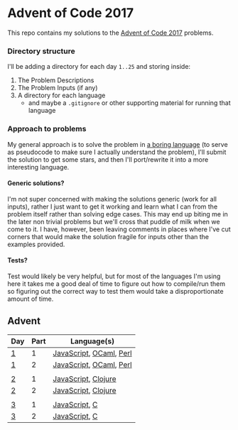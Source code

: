 # Advent of Code 2017

This repo contains my solutions to the [Advent of Code 2017](https://adventofcode.com/2017) problems.

### Directory structure

I'll be adding a directory for each day `1..25` and storing inside:

1. The Problem Descriptions
2. The Problem Inputs (if any)
3. A directory for each language
    * and maybe a `.gitignore` or other supporting material for running that language

### Approach to problems
My general approach is to solve the problem in [a boring language](https://developer.mozilla.org/bm/docs/Web/JavaScript) (to serve as pseudocode to make sure I actually understand the problem), I'll submit the solution to get some stars, and then I'll port/rewrite it into a more interesting language.

#### Generic solutions?
I'm not super concerned with making the solutions generic (work for all inputs), rather I just want to get it working and learn what I can from the problem itself rather than solving edge cases. This may end up biting me in the later non trivial problems but we'll cross that puddle of milk when we come to it. I have, however, been leaving comments in places where I've cut corners that would make the solution fragile for inputs other than the examples provided.

#### Tests?
Test would likely be very helpful, but for most of the languages I'm using here it takes me a good deal of time to figure out how to compile/run them so figuring out the correct way to test them would take a disproportionate amount of time.

## Advent

Day | Part | Language(s) 
--- | ---  | ---
[1](https://adventofcode.com/2017/day/1)| 1 | [JavaScript](https://github.com/22a/advent2017/blob/58c0e5d463defd68ceb4ec9f2afcb209fd8e877d/01/js/part1.js), [OCaml](https://github.com/22a/advent2017/blob/master/01/ocaml/part1.ml), [Perl](https://github.com/22a/advent2017/blob/master/01/perl/part1.pl)
[1](https://adventofcode.com/2017/day/1)| 2 | [JavaScript](https://github.com/22a/advent2017/blob/58c0e5d463defd68ceb4ec9f2afcb209fd8e877d/01/js/part2.js), [OCaml](https://github.com/22a/advent2017/blob/master/01/ocaml/part2.ml), [Perl](https://github.com/22a/advent2017/blob/master/01/perl/part2.pl)
 | | 
[2](https://adventofcode.com/2017/day/2)| 1 | [JavaScript](https://github.com/22a/advent2017/blob/master/02/js/part1.js), [Clojure](https://github.com/22a/advent2017/blob/master/02/clj/part1/src/part1/core.clj)
[2](https://adventofcode.com/2017/day/2)| 2 | [JavaScript](https://github.com/22a/advent2017/blob/master/02/js/part2.js), [Clojure](https://github.com/22a/advent2017/blob/master/02/clj/part2/src/part2/core.clj)
 | | 
[3](https://adventofcode.com/2017/day/3)| 1 | [JavaScript](https://github.com/22a/advent2017/blob/master/03/js/part1.js), [C](https://github.com/22a/advent2017/blob/master/03/c/part1.c)
[3](https://adventofcode.com/2017/day/3)| 2 | [JavaScript](https://github.com/22a/advent2017/blob/master/03/js/part2.js), [C](https://github.com/22a/advent2017/blob/master/03/c/part2.c)
